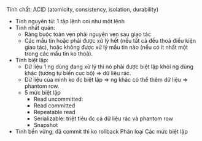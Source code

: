Tính chất: ACID (atomicity, consistency, isolation, durability)
- Tính nguyên tử: 1 tập lệnh coi như một lệnh
- Tính nhất quán: 
	- Ràng buộc toàn vẹn phải nguyên vẹn sau giao tác
	- Các mẩu tin hoặc phải được xử lý hết (nếu tất cả đều thoả điều kiện giao tác), hoặc không được xử lý mẩu tin nào (nếu có ít nhất một trong các mẩu tin ko thoả).
- Tính biệt lập: 
	- Dữ liệu 1 ng dùng đang xử lý thì nó phải được biệt lập khỏi ng dùng khác (tương tự biến cục bộ) => dữ liệu rác.
	- Dữ liệu của mình ko đc biệt lập => ng khác có thể thêm dữ liệu => phantom row.
	- 5 mức biệt lập
		- Read uncommitted:
		- Read committed
		- Repeatable read
		- Serializable: triệt tiêu đc cả dữ liệu rác và phantom row
		- Snapshot
- Tính bền vững: đã commit thì ko rollback
Phân loại
Các mức biệt lập